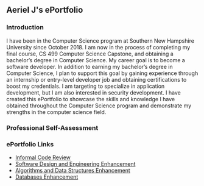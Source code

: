 ## Aeriel J's ePortfolio


### Introduction
I have been in the Computer Science program at Southern New Hampshire University since October 2018. I am now in the process of completing my final course, CS 499 Computer Science Capstone, and obtaining a bachelor’s degree in Computer Science. My career goal is to become a software developer. In addition to earning my bachelor’s degree in Computer Science, I plan to support this goal by gaining experience through an internship or entry-level developer job and obtaining certifications to boost my credentials. I am targeting to specialize in application development, but I am also interested in security development. I have created this ePortfolio to showcase the skills and knowledge I have obtained throughout the Computer Science program and demonstrate my strengths in the computer science field.

### Professional Self-Assessment


### ePortfolio Links
- [Informal Code Review](https://aerielj.github.io/CodeReview.html)
- [Software Design and Engineering Enhancement](https://aerielj.github.io/SoftwareDesignAndEngineering.html)
- [Algorithms and Data Structures Enhancement](https://aerielj.github.io/AlgorithmsAndDataStructures.html)
- [Databases Enhancement](https://aerielj.github.io/DatabasesEnhancement.html)

